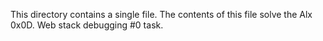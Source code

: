 This directory contains a single file. The contents of this file solve the Alx 0x0D. Web stack debugging #0 task.
